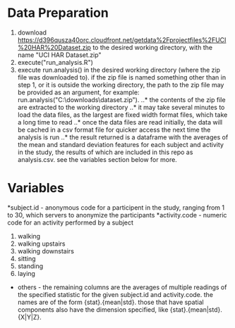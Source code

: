 # Data Preparation
1. download https://d396qusza40orc.cloudfront.net/getdata%2Fprojectfiles%2FUCI%20HAR%20Dataset.zip to the desired working directory, with the name "UCI HAR Dataset.zip"
2. execute("run_analysis.R")
3. execute run.analysis() in the desired working directory (where the zip file was downloaded to). if the zip file is named something other than in step 1, or it is outside the working directory, the path to the zip file may be provided as an argument, for example: run.analysis("C:\downloads\dataset.zip").
..* the contents of the zip file are extracted to the working directory
..* it may take several minutes to load the data files, as the largest are fixed width format files, which take a long time to read
..* once the data files are read initially, the data will be cached in a csv format file for quicker access the next time the analysis is run
..* the result returned is a dataframe with the averages of the mean and standard deviation features for each subject and activity in the study, the results of which are included in this repo as analysis.csv. see the variables section below for more.


# Variables
*subject.id - anonymous code for a participent in the study, ranging from 1 to 30, which servers to anonymize the participants
*activity.code - numeric code for an activity performed by a subject
1. walking
2. walking upstairs
3. walking downstairs
4. sitting
5. standing
6. laying
* others - the remaining columns are the averages of multiple readings of the specified statistic for the given subject.id and activity.code. the names are of the form {stat}.{mean|std}. those that have spatial components also have the dimension specified, like {stat}.{mean|std}.{X|Y|Z}.
